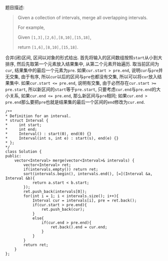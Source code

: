 题目描述:

> Given a collection of intervals, merge all overlapping intervals.
> 
> For example,
>
> Given `[1,3],[2,6],[8,10],[15,18]`,
>
> return `[1,6],[8,10],[15,18]`.

合并(闭)区间, 区间以对象的形式给出. 首先将输入的区间数组按照`start`从小到大排序, 然后先取第一个元素放入结果集中, 从第二个元素开始遍历. 取当前区间为`cur`, 结果集中的最后一个元素为`pre`. 如果`cur.start > pre.end`, 说明`cur`与`pre`并无交集, 由于有序, 所以`cur`以后的区间与`pre`也都没有交集, 所以可以将`cur`放入结果集中. 如果`cur.start <= pre.end`, 说明有交集, 由于必然存在`cur.start >= pre.start`, 所以新区间的`start`等于`pre.start`, 只要考虑`cur.end`与`pre.end`的大小关系, 如果`cur.end <= pre.end`, 那么新区间与`pre`相同; 如果`cur.end > pre.end`那么要把`pre`也就是结果集的最后一个区间的`end`修改为`cur.end`.

    /**
    * Definition for an interval.
    * struct Interval {
    *     int start;
    *     int end;
    *     Interval() : start(0), end(0) {}
    *     Interval(int s, int e) : start(s), end(e) {}
    * };
    */
    class Solution {
    public:
        vector<Interval> merge(vector<Interval>& intervals) {
            vector<Interval> ret;
            if(intervals.empty()) return ret;
            sort(intervals.begin(), intervals.end(), [=](Interval &a, Interval &b){
                return a.start < b.start;
            });
            ret.push_back(intervals[0]);
            for(int i = 1; i < intervals.size(); i++){
                Interval cur = intervals[i], pre = ret.back();
                if(cur.start > pre.end){
                    ret.push_back(cur);
                }
                else{
                    if(cur.end > pre.end){
                        ret.back().end = cur.end;
                    }
                }
            }
            return ret;
        }
    };